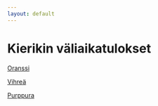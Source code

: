 ```yaml
---
layout: default
---
```


# Kierikin väliaikatulokset

[Oranssi](./23.html)

[Vihreä](./24.html)

[Purppura](./25.html)
